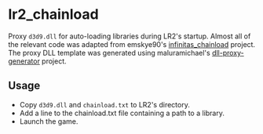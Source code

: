 # lr2_chainload

Proxy `d3d9.dll` for auto-loading libraries during LR2's startup.
Almost all of the relevant code was adapted from emskye90's [infinitas_chainload](https://github.com/emskye96/infinitas_chainload) project.
The proxy DLL template was generated using maluramichael's [dll-proxy-generator](https://github.com/maluramichael/dll-proxy-generator) project.

## Usage

- Copy `d3d9.dll` and `chainload.txt` to LR2's directory.
- Add a line to the chainload.txt file containing a path to a library.
- Launch the game.
